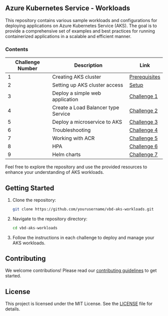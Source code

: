 ## Azure Kubernetes Service - Workloads

This repository contains various sample workloads and configurations for deploying applications on Azure Kubernetes Service (AKS). The goal is to provide a comprehensive set of examples and best practices for running containerized applications in a scalable and efficient manner.

### Contents

| Challenge Number | Description                          | Link                                      |
|------------------|--------------------------------------|-------------------------------------------|
| 1                | Creating AKS cluster                 | [Prerequisites](./Prerequisites.md)       |
| 2                | Setting up AKS cluster access        | [Setup](./Setup.md)                       |
| 3                | Deploy a simple web application      | [Challenge 1](./Challenge-01.md)          |
| 4                | Create a Load Balancer type Service  | [Challenge 2](./Challenge-02.md)          |
| 5                | Deploy a microservice to AKS         | [Challenge 3](./Challenge-03.md)          |
| 6                | Troubleshooting                      | [Challenge 4](./Challenge-04.md)          |
| 7                | Working with ACR                     | [Challenge 5](./Challenge-05.md)          |
| 8                | HPA                                  | [Challenge 6](./Challenge-06.md)          |
| 9                | Helm charts                          | [Challenge 7](./Challenge-07.md)          |


Feel free to explore the repository and use the provided resources to enhance your understanding of AKS workloads.

## Getting Started

1. Clone the repository:
    ```sh
    git clone https://github.com/yourusername/vbd-aks-workloads.git
    ```
2. Navigate to the repository directory:
    ```sh
    cd vbd-aks-workloads
    ```
3. Follow the instructions in each challenge to deploy and manage your AKS workloads.

## Contributing

We welcome contributions! Please read our [contributing guidelines](./CONTRIBUTING.md) to get started.

## License

This project is licensed under the MIT License. See the [LICENSE](./LICENSE) file for details.
